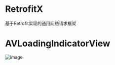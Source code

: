 # RetrofitX
基于Retrofit实现的通用网络请求框架
# AVLoadingIndicatorView
![image](https://github.com/81813780/AVLoadingIndicatorView/blob/master/screenshots/avi.gif)
